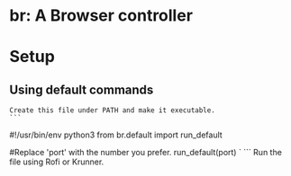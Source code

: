 # br: A Browser controller
# Setup
## Using default commands
    Create this file under PATH and make it executable.
    ```
#!/usr/bin/env python3
from br.default import run_default

#Replace 'port' with the number you prefer.
run_default(port) `
    ```
    Run the file using Rofi or Krunner.
